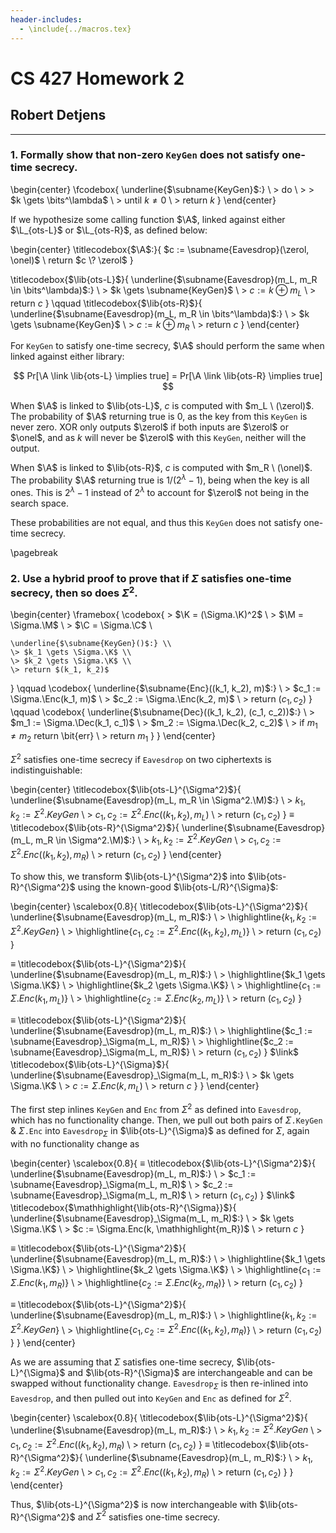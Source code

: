 ```yaml
---
header-includes:
  - \include{../macros.tex}
---
```


# CS 427 Homework 2

## Robert Detjens

---

### 1. Formally show that non-zero `KeyGen` does not satisfy one-time secrecy.

\begin{center}
\fcodebox{
  \underline{$\subname{KeyGen}$:} \\
  \> do \\
  \> \> $k \gets \bits^\lambda$ \\
  \> until $k \ne 0$ \\
  \> return $k$
}
\end{center}

If we hypothesize some calling function $\A$, linked against either $\L_{ots-L}$
or $\L_{ots-R}$, as defined below:

\begin{center}
\titlecodebox{$\A$:}{
  $c := \subname{Eavesdrop}(\zerol, \onel)$ \\
  return $c \? \zerol$
}

\titlecodebox{$\lib{ots-L}$}{
  \underline{$\subname{Eavesdrop}(m_L, m_R \in \bits^\lambda)$:} \\
  \> $k \gets \subname{KeyGen}$ \\
  \> $c := k \oplus m_L$ \\
  \> return $c$
}
\qquad
\titlecodebox{$\lib{ots-R}$}{
  \underline{$\subname{Eavesdrop}(m_L, m_R \in \bits^\lambda)$:} \\
  \> $k \gets \subname{KeyGen}$ \\
  \> $c := k \oplus m_R$ \\
  \> return $c$
}
\end{center}

For `KeyGen` to satisfy one-time secrecy, $\A$ should perform the same
when linked against either library:

$$
Pr[\A \link \lib{ots-L} \implies true] = Pr[\A \link \lib{ots-R} \implies true]
$$

When $\A$ is linked to $\lib{ots-L}$, $c$ is computed with $m_L \ (\zerol)$. The
probability of  $\A$ returning true is 0, as the key from this `KeyGen` is never
zero. XOR only outputs $\zerol$ if both inputs are $\zerol$ or $\onel$, and as
$k$ will never be $\zerol$ with this `KeyGen`, neither will the output.

When $\A$ is linked to $\lib{ots-R}$, $c$ is computed with $m_R \ (\onel)$. The
probability $\A$ returning true is $1 / (2^\lambda - 1)$, being when the key is
all ones. This is $2^\lambda - 1$ instead of $2^\lambda$ to account for $\zerol$
not being in the search space.

These probabilities are not equal, and thus this `KeyGen` does not satisfy
one-time secrecy.

\pagebreak

### 2. Use a hybrid proof to prove that if $\Sigma$ satisfies one-time secrecy, then so does $\Sigma^2$.

\begin{center}
\framebox{
  \codebox{
    \> $\K = (\Sigma.\K)^2$ \\
    \> $\M = \Sigma.\M$ \\
    \> $\C = \Sigma.\C$ \\

    \underline{$\subname{KeyGen}()$:} \\
    \> $k_1 \gets \Sigma.\K$ \\
    \> $k_2 \gets \Sigma.\K$ \\
    \> return $(k_1, k_2)$
  }
  \qquad
  \codebox{
    \underline{$\subname{Enc}((k_1, k_2), m)$:} \\
    \> $c_1 := \Sigma.\Enc(k_1, m)$ \\
    \> $c_2 := \Sigma.\Enc(k_2, m)$ \\
    \> return $(c_1, c_2)$
  }
  \qquad
  \codebox{
    \underline{$\subname{Dec}((k_1, k_2), (c_1, c_2))$:} \\
    \> $m_1 := \Sigma.\Dec(k_1, c_1)$ \\
    \> $m_2 := \Sigma.\Dec(k_2, c_2)$ \\
    \> if $m_1 \ne m_2$ return \bit{err} \\
    \> return $m_1$
  }
}
\end{center}

$\Sigma^2$ satisfies one-time secrecy if `Eavesdrop` on two ciphertexts is
indistinguishable:

\begin{center}
\titlecodebox{$\lib{ots-L}^{\Sigma^2}$}{
  \underline{$\subname{Eavesdrop}(m_L, m_R \in \Sigma^2.\M)$:} \\
  \> $k_1, k_2 := \Sigma^2.KeyGen$ \\
  \> $c_1, c_2 := \Sigma^2.Enc((k_1, k_2), m_L)$ \\
  \> return $(c_1, c_2)$
}
$\equiv$
\titlecodebox{$\lib{ots-R}^{\Sigma^2}$}{
  \underline{$\subname{Eavesdrop}(m_L, m_R \in \Sigma^2.\M)$:} \\
  \> $k_1, k_2 := \Sigma^2.KeyGen$ \\
  \> $c_1, c_2 := \Sigma^2.Enc((k_1, k_2), m_R)$ \\
  \> return $(c_1, c_2)$
}
\end{center}

To show this, we transform $\lib{ots-L}^{\Sigma^2}$ into
$\lib{ots-R}^{\Sigma^2}$ using the known-good $\lib{ots-L/R}^{\Sigma}$:

\begin{center}
\scalebox{0.8}{
  \titlecodebox{$\lib{ots-L}^{\Sigma^2}$}{
    \underline{$\subname{Eavesdrop}(m_L, m_R)$:} \\
    \> \highlightline{$k_1, k_2 := \Sigma^2.KeyGen$} \\
    \> \highlightline{$c_1, c_2 := \Sigma^2.Enc((k_1, k_2), m_L)$} \\
    \> return $(c_1, c_2)$
  }

  $\equiv$
  \titlecodebox{$\lib{ots-L}^{\Sigma^2}$}{
    \underline{$\subname{Eavesdrop}(m_L, m_R)$:} \\
    \> \highlightline{$k_1 \gets \Sigma.\K$} \\
    \> \highlightline{$k_2 \gets \Sigma.\K$} \\
    \> \highlightline{$c_1 := \Sigma.Enc(k_1, m_L)$} \\
    \> \highlightline{$c_2 := \Sigma.Enc(k_2, m_L)$} \\
    \> return $(c_1, c_2)$
  }

  $\equiv$
  \titlecodebox{$\lib{ots-L}^{\Sigma^2}$}{
    \underline{$\subname{Eavesdrop}(m_L, m_R)$:} \\
    \> \highlightline{$c_1 := \subname{Eavesdrop}_\Sigma(m_L, m_R)$} \\
    \> \highlightline{$c_2 := \subname{Eavesdrop}_\Sigma(m_L, m_R)$} \\
    \> return $(c_1, c_2)$
  }
  $\link$
  \titlecodebox{$\lib{ots-L}^{\Sigma}$}{
    \underline{$\subname{Eavesdrop}_\Sigma(m_L, m_R)$:} \\
    \> $k \gets \Sigma.\K$ \\
    \> $c := \Sigma.Enc(k, m_L)$ \\
    \> return $c$
  }
}
\end{center}

The first step inlines `KeyGen` and `Enc` from $\Sigma^2$ as defined into
`Eavesdrop`, which has no functionality change. Then, we pull out both pairs of
$\Sigma$`.KeyGen` & $\Sigma$`.Enc` into `Eavesdrop`$_\Sigma$ in
$\lib{ots-L}^{\Sigma}$ as defined for $\Sigma$, again with no functionality
change as

\begin{center}
\scalebox{0.8}{
  $\equiv$
  \titlecodebox{$\lib{ots-L}^{\Sigma^2}$}{
    \underline{$\subname{Eavesdrop}(m_L, m_R)$:} \\
    \> $c_1 := \subname{Eavesdrop}_\Sigma(m_L, m_R)$ \\
    \> $c_2 := \subname{Eavesdrop}_\Sigma(m_L, m_R)$ \\
    \> return $(c_1, c_2)$
  }
  $\link$
  \titlecodebox{$\mathhighlight{\lib{ots-R}^{\Sigma}}$}{
    \underline{$\subname{Eavesdrop}_\Sigma(m_L, m_R)$:} \\
    \> $k \gets \Sigma.\K$ \\
    \> $c := \Sigma.Enc(k, \mathhighlight{m_R})$ \\
    \> return $c$
  }

  $\equiv$
  \titlecodebox{$\lib{ots-L}^{\Sigma^2}$}{
    \underline{$\subname{Eavesdrop}(m_L, m_R)$:} \\
    \> \highlightline{$k_1 \gets \Sigma.\K$} \\
    \> \highlightline{$k_2 \gets \Sigma.\K$} \\
    \> \highlightline{$c_1 := \Sigma.Enc(k_1, m_R)$} \\
    \> \highlightline{$c_2 := \Sigma.Enc(k_2, m_R)$} \\
    \> return $(c_1, c_2)$
  }

  $\equiv$
  \titlecodebox{$\lib{ots-L}^{\Sigma^2}$}{
    \underline{$\subname{Eavesdrop}(m_L, m_R)$:} \\
    \> \highlightline{$k_1, k_2 := \Sigma^2.KeyGen$} \\
    \> \highlightline{$c_1, c_2 := \Sigma^2.Enc((k_1, k_2), m_R)$} \\
    \> return $(c_1, c_2)$
  }
}
\end{center}

As we are assuming that $\Sigma$ satisfies one-time secrecy,
$\lib{ots-L}^{\Sigma}$ and $\lib{ots-R}^{\Sigma}$ are interchangeable and can be
swapped without functionality change. `Eavesdrop`$_\Sigma$ is then re-inlined
into `Eavesdrop`, and then pulled out into `KeyGen` and `Enc` as defined for
$\Sigma^2$.

\begin{center}
\scalebox{0.8}{
  \titlecodebox{$\lib{ots-L}^{\Sigma^2}$}{
    \underline{$\subname{Eavesdrop}(m_L, m_R)$:} \\
    \> $k_1, k_2 := \Sigma^2.KeyGen$ \\
    \> $c_1, c_2 := \Sigma^2.Enc((k_1, k_2), m_R)$ \\
    \> return $(c_1, c_2)$
  }
  $\equiv$
  \titlecodebox{$\lib{ots-R}^{\Sigma^2}$}{
    \underline{$\subname{Eavesdrop}(m_L, m_R)$:} \\
    \> $k_1, k_2 := \Sigma^2.KeyGen$ \\
    \> $c_1, c_2 := \Sigma^2.Enc((k_1, k_2), m_R)$ \\
    \> return $(c_1, c_2)$
  }
}
\end{center}

Thus, $\lib{ots-L}^{\Sigma^2}$ is now interchangeable with $\lib{ots-R}^{\Sigma^2}$ and
$\Sigma^2$ satisfies one-time secrecy.
